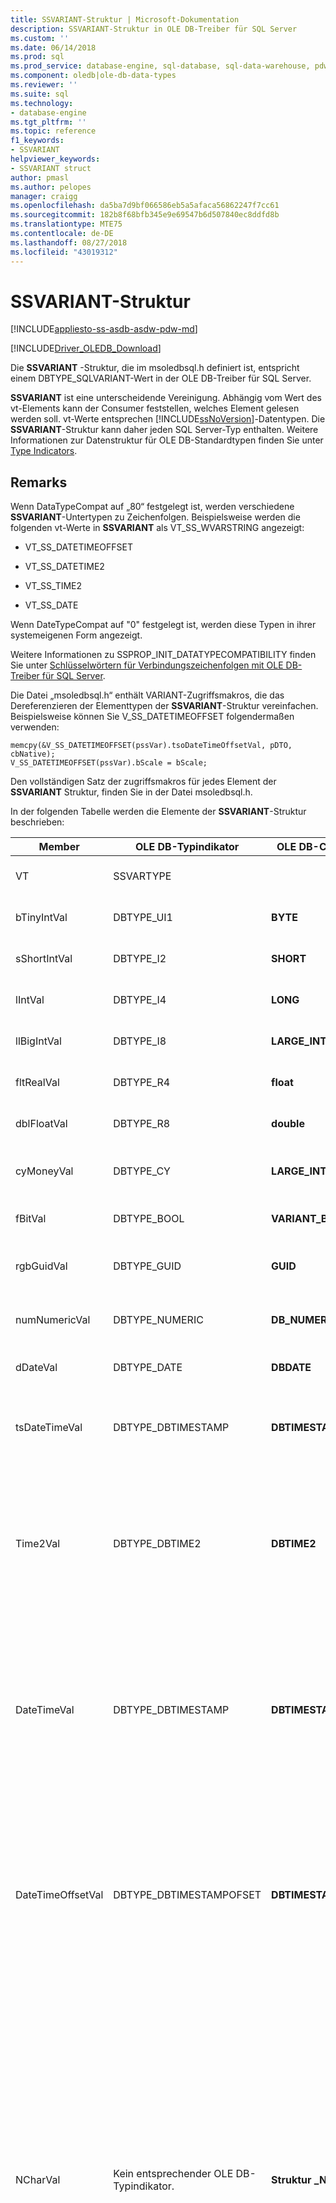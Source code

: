 ```yaml
---
title: SSVARIANT-Struktur | Microsoft-Dokumentation
description: SSVARIANT-Struktur in OLE DB-Treiber für SQL Server
ms.custom: ''
ms.date: 06/14/2018
ms.prod: sql
ms.prod_service: database-engine, sql-database, sql-data-warehouse, pdw
ms.component: oledb|ole-db-data-types
ms.reviewer: ''
ms.suite: sql
ms.technology:
- database-engine
ms.tgt_pltfrm: ''
ms.topic: reference
f1_keywords:
- SSVARIANT
helpviewer_keywords:
- SSVARIANT struct
author: pmasl
ms.author: pelopes
manager: craigg
ms.openlocfilehash: da5ba7d9bf066586eb5a5afaca56862247f7cc61
ms.sourcegitcommit: 182b8f68bfb345e9e69547b6d507840ec8ddfd8b
ms.translationtype: MTE75
ms.contentlocale: de-DE
ms.lasthandoff: 08/27/2018
ms.locfileid: "43019312"
---
```

# <a name="ssvariant-structure"></a>SSVARIANT-Struktur
[!INCLUDE[appliesto-ss-asdb-asdw-pdw-md](../../../includes/appliesto-ss-asdb-asdw-pdw-md.md)]

[!INCLUDE[Driver_OLEDB_Download](../../../includes/driver_oledb_download.md)]

  Die **SSVARIANT** -Struktur, die im msoledbsql.h definiert ist, entspricht einem DBTYPE_SQLVARIANT-Wert in der OLE DB-Treiber für SQL Server.  
  
 **SSVARIANT** ist eine unterscheidende Vereinigung. Abhängig vom Wert des vt-Elements kann der Consumer feststellen, welches Element gelesen werden soll. vt-Werte entsprechen [!INCLUDE[ssNoVersion](../../../includes/ssnoversion-md.md)]-Datentypen. Die **SSVARIANT**-Struktur kann daher jeden SQL Server-Typ enthalten. Weitere Informationen zur Datenstruktur für OLE DB-Standardtypen finden Sie unter [Type Indicators](http://go.microsoft.com/fwlink/?LinkId=122171).  
  
## <a name="remarks"></a>Remarks  
 Wenn DataTypeCompat auf „80“ festgelegt ist, werden verschiedene **SSVARIANT**-Untertypen zu Zeichenfolgen. Beispielsweise werden die folgenden vt-Werte in **SSVARIANT** als VT_SS_WVARSTRING angezeigt:  
  
-   VT_SS_DATETIMEOFFSET  
  
-   VT_SS_DATETIME2  
  
-   VT_SS_TIME2  
  
-   VT_SS_DATE  
  
 Wenn DateTypeCompat auf "0" festgelegt ist, werden diese Typen in ihrer systemeigenen Form angezeigt.  
  
 Weitere Informationen zu SSPROP_INIT_DATATYPECOMPATIBILITY finden Sie unter [Schlüsselwörtern für Verbindungszeichenfolgen mit OLE DB-Treiber für SQL Server](../../oledb/applications/using-connection-string-keywords-with-oledb-driver-for-sql-server.md).  
  
 Die Datei „msoledbsql.h“ enthält VARIANT-Zugriffsmakros, die das Dereferenzieren der Elementtypen der **SSVARIANT**-Struktur vereinfachen. Beispielsweise können Sie V_SS_DATETIMEOFFSET folgendermaßen verwenden:  
  
```  
memcpy(&V_SS_DATETIMEOFFSET(pssVar).tsoDateTimeOffsetVal, pDTO, cbNative);  
V_SS_DATETIMEOFFSET(pssVar).bScale = bScale;  
```  
  
 Den vollständigen Satz der zugriffsmakros für jedes Element der **SSVARIANT** Struktur, finden Sie in der Datei msoledbsql.h.  
  
 In der folgenden Tabelle werden die Elemente der **SSVARIANT**-Struktur beschrieben:  
  
|Member|OLE DB-Typindikator|OLE DB-C-Datentyp|vt-Wert|Kommentare|  
|------------|---------------------------|------------------------|--------------|--------------|  
|VT|SSVARTYPE|||Gibt den Typ des Werts in der **SSVARIANT**-Struktur an.|  
|bTinyIntVal|DBTYPE_UI1|**BYTE**|**VT_SS_UI1**|Unterstützt die **Tinyint** [!INCLUDE[ssNoVersion](../../../includes/ssnoversion-md.md)] -Datentyp.|  
|sShortIntVal|DBTYPE_I2|**SHORT**|**VT_SS_I2**|Unterstützt die **Smallint** [!INCLUDE[ssNoVersion](../../../includes/ssnoversion-md.md)] -Datentyp.|  
|lIntVal|DBTYPE_I4|**LONG**|**VT_SS_I4**|Unterstützt die **Int** [!INCLUDE[ssNoVersion](../../../includes/ssnoversion-md.md)] -Datentyp.|  
|llBigIntVal|DBTYPE_I8|**LARGE_INTEGER**|**VT_SS_I8**|Unterstützt die **Bigint** [!INCLUDE[ssNoVersion](../../../includes/ssnoversion-md.md)] -Datentyp.|  
|fltRealVal|DBTYPE_R4|**float**|**VT_SS_R4**|Unterstützt die **echte** [!INCLUDE[ssNoVersion](../../../includes/ssnoversion-md.md)] -Datentyp.|  
|dblFloatVal|DBTYPE_R8|**double**|**VT_SS_R8**|Unterstützt die **"float"** [!INCLUDE[ssNoVersion](../../../includes/ssnoversion-md.md)] -Datentyp.|  
|cyMoneyVal|DBTYPE_CY|**LARGE_INTEGER**|**VT_SS_MONEY VT_SS_SMALLMONEY**|Unterstützt die **Geld** und **Smallmoney** [!INCLUDE[ssNoVersion](../../../includes/ssnoversion-md.md)] -Datentypen.|  
|fBitVal|DBTYPE_BOOL|**VARIANT_BOOL**|**VT_SS_BIT**|Unterstützt die **Bit** [!INCLUDE[ssNoVersion](../../../includes/ssnoversion-md.md)] -Datentyp.|  
|rgbGuidVal|DBTYPE_GUID|**GUID**|**VT_SS_GUID**|Unterstützt die **Uniqueidentifier** [!INCLUDE[ssNoVersion](../../../includes/ssnoversion-md.md)] -Datentyp.|  
|numNumericVal|DBTYPE_NUMERIC|**DB_NUMERIC**|**VT_SS_NUMERIC**|Unterstützt die **numerischen** [!INCLUDE[ssNoVersion](../../../includes/ssnoversion-md.md)] -Datentyp.|  
|dDateVal|DBTYPE_DATE|**DBDATE**|**VT_SS_DATE**|Unterstützt den **date**-Datentyp von [!INCLUDE[ssNoVersion](../../../includes/ssnoversion-md.md)].|  
|tsDateTimeVal|DBTYPE_DBTIMESTAMP|**DBTIMESTAMP**|**VT_SS_SMALLDATETIME VT_SS_DATETIME VT_SS_DATETIME2**|Unterstützt die **Smalldatetime**, **"DateTime"**, und **datetime2** [!INCLUDE[ssNoVersion](../../../includes/ssnoversion-md.md)] -Datentypen.|  
|Time2Val|DBTYPE_DBTIME2|**DBTIME2**|**VT_SS_TIME2**|Unterstützt die **Zeit** [!INCLUDE[ssNoVersion](../../../includes/ssnoversion-md.md)] -Datentyp.<br /><br /> Beinhaltet die folgenden Member:<br /><br /> *tTime2Val* (**DBTIME2**)<br /><br /> *bScale* (**BYTE**) gibt an, für die Dezimalstellen *tTime2Val* Wert.|  
|DateTimeVal|DBTYPE_DBTIMESTAMP|**DBTIMESTAMP**|**VT_SS_DATETIME2**|Unterstützt die **datetime2** [!INCLUDE[ssNoVersion](../../../includes/ssnoversion-md.md)] -Datentyp.<br /><br /> Beinhaltet die folgenden Member:<br /><br /> *TsDataTimeVal* (DBTIMESTAMP)<br /><br /> *bScale* (**BYTE**) gibt an, für die Dezimalstellen *TsDataTimeVal* Wert.|  
|DateTimeOffsetVal|DBTYPE_DBTIMESTAMPOFSET|**DBTIMESTAMPOFFSET**|**VT_SS_DATETIMEOFFSET**|Unterstützt die **Datetimeoffset** [!INCLUDE[ssNoVersion](../../../includes/ssnoversion-md.md)] -Datentyp.<br /><br /> Beinhaltet die folgenden Member:<br /><br /> *TsoDateTimeOffsetVal* (**DBTIMESTAMPOFFSET**)<br /><br /> *bScale* (**BYTE**) gibt an, für die Dezimalstellen *TsoDateTimeOffsetVal* Wert.|  
|NCharVal|Kein entsprechender OLE DB-Typindikator.|**Struktur _NCharVal**|**VT_SS_WVARSTRING,**<br /><br /> **VT_SS_WSTRING**|Unterstützt die **Nchar** und **Nvarchar** [!INCLUDE[ssNoVersion](../../../includes/ssnoversion-md.md)] -Datentypen.<br /><br /> Beinhaltet die folgenden Member:<br /><br /> *sActualLength* (**kurze**) gibt an, die tatsächliche Länge der Zeichenfolge an, auf die *PwchNCharVal* Punkte. Beinhaltet nicht den abschließenden Nullwert.<br /><br /> *sMaxLength* (**kurze**) gibt die maximale Länge für die Zeichenfolge an, auf die *PwchNCharVal* Punkte.<br /><br /> *PwchNCharVal* (**WCHAR** \*) Zeiger auf die Zeichenfolge.<br /><br /> Nicht verwendete Member: *RgbReserved*, *DwReserved*, und *PwchReserved*.|  
|CharVal|Kein entsprechender OLE DB-Typindikator.|**Struktur _CharVal**|**VT_SS_STRING,**<br /><br /> **VT_SS_VARSTRING**|Unterstützt die **Char** und **Varchar** [!INCLUDE[ssNoVersion](../../../includes/ssnoversion-md.md)] -Datentypen.<br /><br /> Beinhaltet die folgenden Member:<br /><br /> *sActualLength* (**kurze**) gibt an, die tatsächliche Länge der Zeichenfolge, mit der *PchCharVal* Punkte. Beinhaltet nicht den abschließenden Nullwert.<br /><br /> *sMaxLength* (**kurze**) gibt die maximale Länge für die Zeichenfolge, die die *PchCharVal* Punkte.<br /><br /> *PchCharVal* (**CHAR** \*) Zeiger auf die Zeichenfolge.<br /><br /> Nicht verwendete Member:<br /><br /> *RgbReserved*, *DwReserved*, und *PwchReserved*.|  
|BinaryVal|Kein entsprechender OLE DB-Typindikator.|**Struktur _BinaryVal**|**VT_SS_VARBINARY,**<br /><br /> **VT_SS_BINARY**|Unterstützt die **binäre** und **Varbinary** [!INCLUDE[ssNoVersion](../../../includes/ssnoversion-md.md)] -Datentypen.<br /><br /> Beinhaltet die folgenden Member:<br /><br /> *sActualLength* (**kurze**) gibt an, die tatsächliche Länge der Daten auf die *PrgbBinaryVal* Punkte.<br /><br /> *sMaxLength* (**kurze**) gibt die maximale Länge für die Daten auf die *PrgbBinaryVal* Punkte.<br /><br /> *PrgbBinaryVal* (**BYTE** \*) Zeiger auf die binären Daten.<br /><br /> Nicht verwendete Member: *DwReserved*.|  
|UnknownType|NICHT VERWENDET|NICHT VERWENDET|NICHT VERWENDET|NICHT VERWENDET|  
|"Blobtype"|NICHT VERWENDET|NICHT VERWENDET|NICHT VERWENDET|NICHT VERWENDET|  
  
## <a name="see-also"></a>Weitere Informationen finden Sie unter  
 [Datentypen &#40;OLE-DB&#41;](../../oledb/ole-db-data-types/data-types-ole-db.md)  
  
  
